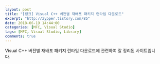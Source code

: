```yaml
---
layout: post
title: "[링크] Visual C++ 버전별 재배포 패키지 런타임 다운로드"
excerpt: "http://zypper.tistory.com/85"
date: 2018-06-19 14:44:00
categories: [MFC, Visual Studio]
tags: [MFC, Visual Studio, Library]
comments: true
---
```


Visual C++ 버전별 재배포 패키지 런타임 다운로드에 관련하여 잘 정리된 사이트입니다.

[링크]: VisualC++버전별재배포패키지런타임다운로드	"Visual C++ 버전별 재배포 패키지 런타임 다운로드"

